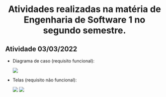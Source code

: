 <h1 align=center> Atividades realizadas na matéria de Engenharia de Software 1 no segundo semestre.</h1>


<h2>Atividade 03/03/2022</h2>

* Diagrama de caso (requisito funcional): 

  <img src="março/03-03-2022/Diagrama-de-Casos.png"/>
  
* Telas (requisito não funcional):

  <img src="março/03-03-2022/Tela-Aluno.png"/>
  <img src="março/03-03-2022/Tela-Professor.png"/>
